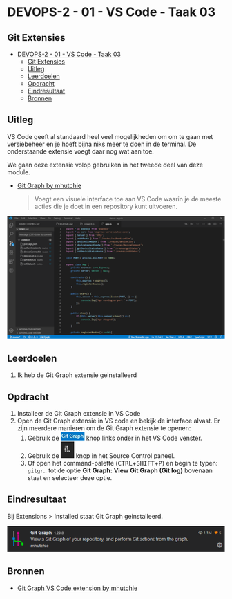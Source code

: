 # DEVOPS-2 - 01 - VS Code - Taak 03

## Git Extensies

- [DEVOPS-2 - 01 - VS Code - Taak 03](#devops-2---01---vs-code---taak-03)
  - [Git Extensies](#git-extensies)
  - [Uitleg](#uitleg)
  - [Leerdoelen](#leerdoelen)
  - [Opdracht](#opdracht)
  - [Eindresultaat](#eindresultaat)
  - [Bronnen](#bronnen)

## Uitleg

VS Code geeft al standaard heel veel mogelijkheden om om te gaan met versiebeheer en je hoeft bijna niks meer te doen in de terminal. De onderstaande extensie voegt daar nog wat aan toe.

We gaan deze extensie volop gebruiken in het tweede deel van deze module.

* [ Git Graph by mhutchie](https://marketplace.visualstudio.com/items?itemName=mhutchie.git-graph)  
    > Voegt een visuele interface toe aan VS Code waarin je de meeste acties die je doet in een repository kunt uitvoeren.

![](img/gitgraph-demo.gif)

## Leerdoelen

1. Ik heb de Git Graph extensie geinstalleerd

## Opdracht

1.  Installeer de Git Graph extensie in VS Code
2.  Open de Git Graph extensie in VS code en bekijk de interface alvast. Er zijn meerdere manieren om de Git Graph extensie te openen:
    1. Gebruik de ![](img/gitgraph-btn.jpg) knop links onder in het VS Code venster.
    2. Gebruik de ![](img/gitgraph-vcs-btn.jpg) knop in het Source Control paneel.
    3. Of open het command-palette (<kbd>CTRL</kbd>+<kbd>SHIFT</kbd>+<kbd>P</kbd>) en begin te typen: `gitgr`.. tot de optie **Git Graph: View Git Graph (Git log)** bovenaan staat en selecteer deze optie. 

## Eindresultaat

Bij Extensions > Installed staat Git Graph geinstalleerd.

![](img/gitgraph-ext-installed.png)

## Bronnen

* [ Git Graph VS Code extension by mhutchie](https://marketplace.visualstudio.com/items?itemName=mhutchie.git-graph)

